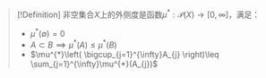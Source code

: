 >[!Definition] 非空集合$X$上的外侧度是函数$\mu^{*}:\mathcal{P}(X)\to[0,\infty]$，满足：
>- $\mu^{*}(\emptyset)=0$
>- $A\subset B\implies \mu^{*}(A)\leq \mu^{*}(B)$
>- $\mu^{*}\left( \bigcup_{j=1}^{\infty}A_{j} \right)\leq \sum_{j=1}^{\infty}\mu^{*}(A_{j})$